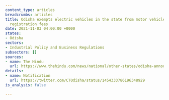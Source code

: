 ```yaml
---
content_type: articles
breadcrumbs: articles
title: Odisha exempts electric vehicles in the state from motor vehicle taxes and
  registration fees
date: 2021-11-03 04:00:00 +0000
states:
- Odisha
sectors:
- Industrial Policy and Business Regulations
subsectors: []
sources:
- name: The Hindu
  url: https://www.thehindu.com/news/national/other-states/odisha-announces-full-tax-exemption-for-electric-vehicles-registration-fee-waiver/article37268816.ece
details:
- name: Notification
  url: https://twitter.com/CTOdisha/status/1454333786196348929
is_analysis: false

---
```

